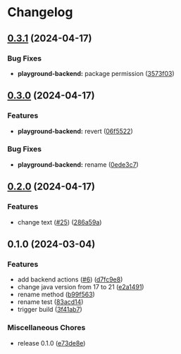 # Changelog

## [0.3.1](https://github.com/SchweizerischeBundesbahnen/DAS/compare/playground-backend-v0.3.0...playground-backend-v0.3.1) (2024-04-17)


### Bug Fixes

* **playground-backend:** package permission ([3573f03](https://github.com/SchweizerischeBundesbahnen/DAS/commit/3573f03f9400adae9a9279a43dafe2121d9e5a12))

## [0.3.0](https://github.com/SchweizerischeBundesbahnen/DAS/compare/playground-backend-v0.2.0...playground-backend-v0.3.0) (2024-04-17)


### Features

* **playground-backend:** revert ([06f5522](https://github.com/SchweizerischeBundesbahnen/DAS/commit/06f552298a969ac1bca4c03cc810d7db08740e3f))


### Bug Fixes

* **playground-backend:** rename ([0ede3c7](https://github.com/SchweizerischeBundesbahnen/DAS/commit/0ede3c762789a6c1a9256524057e59602e2034e3))

## [0.2.0](https://github.com/SchweizerischeBundesbahnen/DAS/compare/playground-backend-v0.1.0...playground-backend-v0.2.0) (2024-04-17)


### Features

* change text ([#25](https://github.com/SchweizerischeBundesbahnen/DAS/issues/25)) ([286a59a](https://github.com/SchweizerischeBundesbahnen/DAS/commit/286a59a5c1165af8e2de2d2d70664636b3c19ab5))

## 0.1.0 (2024-03-04)


### Features

* add backend actions ([#6](https://github.com/SchweizerischeBundesbahnen/DAS/issues/6)) ([d7fc9e8](https://github.com/SchweizerischeBundesbahnen/DAS/commit/d7fc9e883baddcaf343d658309457eca7137fe94))
* change java version from 17 to 21 ([e2a1491](https://github.com/SchweizerischeBundesbahnen/DAS/commit/e2a1491fb39722f27135616b1d1b823ee5370aa3))
* rename method ([b99f563](https://github.com/SchweizerischeBundesbahnen/DAS/commit/b99f5636ebbac3840e25e48944fa61b1bcf6c9a9))
* rename test ([83acd14](https://github.com/SchweizerischeBundesbahnen/DAS/commit/83acd1469cf86f4b1ac99994bdba8dcdc8232fa2))
* trigger build ([3f41ab7](https://github.com/SchweizerischeBundesbahnen/DAS/commit/3f41ab714bfedffedadaffaaf8a8905176424c6d))


### Miscellaneous Chores

* release 0.1.0 ([e73de8e](https://github.com/SchweizerischeBundesbahnen/DAS/commit/e73de8ed6c8f44c533afcc709c822d14f554c065))
